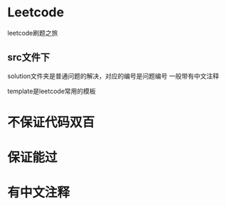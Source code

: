 # Leetcode
leetcode刷题之旅
## src文件下
solution文件夹是普通问题的解决，对应的编号是问题编号
一般带有中文注释

template是leetcode常用的模板

# 不保证代码双百
# 保证能过
# 有中文注释
